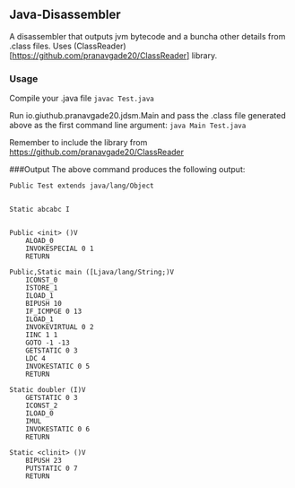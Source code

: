## Java-Disassembler
A disassembler that outputs jvm bytecode and a buncha other details from .class files. Uses (ClassReader)[https://github.com/pranavgade20/ClassReader] library.

### Usage
Compile your .java file `javac Test.java`

Run io.giuthub.pranavgade20.jdsm.Main and pass the .class file generated above as the first command line argument: 
`java Main Test.java`

Remember to include the library from https://github.com/pranavgade20/ClassReader

###Output
The above command produces the following output:
```
Public Test extends java/lang/Object


Static abcabc I


Public <init> ()V
	ALOAD_0 
	INVOKESPECIAL 0 1
	RETURN 
	
Public,Static main ([Ljava/lang/String;)V
	ICONST_0 
	ISTORE_1 
	ILOAD_1 
	BIPUSH 10
	IF_ICMPGE 0 13
	ILOAD_1 
	INVOKEVIRTUAL 0 2
	IINC 1 1
	GOTO -1 -13
	GETSTATIC 0 3
	LDC 4
	INVOKESTATIC 0 5
	RETURN 
	
Static doubler (I)V
	GETSTATIC 0 3
	ICONST_2 
	ILOAD_0 
	IMUL 
	INVOKESTATIC 0 6
	RETURN 
	
Static <clinit> ()V
	BIPUSH 23
	PUTSTATIC 0 7
	RETURN
```